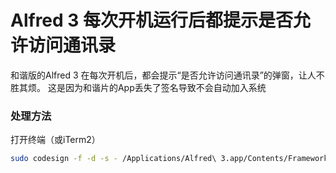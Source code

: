 # Alfred 3 每次开机运行后都提示是否允许访问通讯录

和谐版的Alfred 3 在每次开机后，都会提示“是否允许访问通讯录”的弹窗，让人不胜其烦。
这是因为和谐片的App丢失了签名导致不会自动加入系统

### 处理方法

打开终端（或iTerm2）

```bash
sudo codesign -f -d -s - /Applications/Alfred\ 3.app/Contents/Frameworks/Alfred\ Framework.framework/Versions/A/Alfred\ Framework
```

